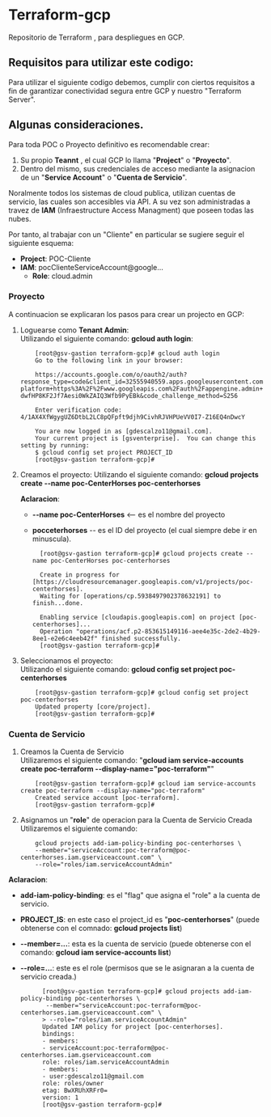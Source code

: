 # Terraform-gcp

Repositorio de Terraform , para despliegues en GCP.
## Requisitos para utilizar este codigo:

Para utilizar el siguiente codigo debemos, cumplir con ciertos requisitos a fin de garantizar conectividad segura entre GCP y nuestro "Terraform Server".
## Algunas consideraciones.

Para toda POC o Proyecto definitivo es recomendable crear: 

1. Su propio <strong>Teannt</strong> , el cual GCP lo llama "<strong>Project</strong>" o "<strong>Proyecto</strong>".
2. Dentro del mismo, sus credenciales de acceso mediante la asignacion de un "<strong>Service Account</strong>" o "<strong>Cuenta de Servicio</strong>".

Noralmente todos los sistemas de cloud publica, utilizan cuentas de servicio, las cuales son accesibles via API. A su vez son administradas a travez de <strong>IAM</strong> (Infraestructure Access Managment) que poseen todas las nubes.

Por tanto, al trabajar con un "Cliente" en particular se sugiere seguir el siguiente esquema:

- <strong>Project</strong>: POC-Cliente
- <strong>IAM</strong>: pocClienteServiceAccount@google...
    - <strong>Role</strong>: cloud.admin 

### Proyecto

A continuacion se explicaran los pasos para crear un projecto en GCP:


1.  Loguearse como <strong>Tenant Admin</strong>:</br>
    Utilizando el siguiente comando: <strong>gcloud auth login</strong>:

            [root@gsv-gastion terraform-gcp]# gcloud auth login
            Go to the following link in your browser:

            https://accounts.google.com/o/oauth2/auth?response_type=code&client_id=32555940559.apps.googleusercontent.com&redirect_uri=urn%3Aietf%3Awg%3Aoauth%3A2.0%3Aoob&scope=openid+https%3A%2F%2Fwww.googleapis.com%2Fauth%2Fuserinfo.email+https%3A%2F%2Fwww.googleapis.com%2Fauth%2Fcloud-platform+https%3A%2F%2Fwww.googleapis.com%2Fauth%2Fappengine.admin+https%3A%2F%2Fwww.googleapis.com%2Fauth%2Fcompute+https%3A%2F%2Fwww.googleapis.com%2Fauth%2Faccounts.reauth&state=G5DH6m8UVpzjKFZglcilP1rLWDNdpq&prompt=consent&access_type=offline&code_challenge=E9mgWROHK-dwfHP8KF2Jf7Aesi0WkZAIQ3Wfb9PyEBk&code_challenge_method=S256

            Enter verification code: 4/1AX4XfWgygUZ6DtbL2LC8pQFpft9djh9CivhRJVHPUeVV0I7-Z16EQ4nDwcY

            You are now logged in as [gdescalzo11@gmail.com].
            Your current project is [gsventerprise].  You can change this setting by running:
            $ gcloud config set project PROJECT_ID
            [root@gsv-gastion terraform-gcp]# 

2.  Creamos el proyecto:
    Utilizando el siguiente comando: <strong>gcloud projects create --name poc-CenterHorses poc-centerhorses</strong></br>

    <strong>Aclaracion</strong>:</br>
    * <strong>--name poc-CenterHorses</strong> <-- es el nombre del proyecto
    * <strong>pocceterhorses</strong> -- es el ID del proyecto (el cual siempre debe ir en minuscula).

            [root@gsv-gastion terraform-gcp]# gcloud projects create --name poc-CenterHorses poc-centerhorses
            
            Create in progress for [https://cloudresourcemanager.googleapis.com/v1/projects/poc-centerhorses].
            Waiting for [operations/cp.5938497902378632191] to finish...done.

            Enabling service [cloudapis.googleapis.com] on project [poc-centerhorses]...
            Operation "operations/acf.p2-853615149116-aee4e35c-2de2-4b29-8ee1-e2e6c4eeb42f" finished successfully.
            [root@gsv-gastion terraform-gcp]#


3.  Seleccionamos el proyecto:</br>
    Utilizando el siguiente comando: <strong>gcloud config set project poc-centerhorses</strong>

            [root@gsv-gastion terraform-gcp]# gcloud config set project poc-centerhorses
            Updated property [core/project].
            [root@gsv-gastion terraform-gcp]# 

### Cuenta de Servicio

1.  Creamos la Cuenta de Servicio</br>
    Utilizaremos el siguiente comando: "<strong>gcloud iam service-accounts create poc-terraform --display-name="poc-terraform"</strong>"

            [root@gsv-gastion terraform-gcp]# gcloud iam service-accounts create poc-terraform --display-name="poc-terraform"
            Created service account [poc-terraform].
            [root@gsv-gastion terraform-gcp]# 

2.  Asignamos un "<strong>role</strong>" de operacion para la Cuenta de Servicio Creada</br>
    Utilizaremos el siguiente comando: 
    
            gcloud projects add-iam-policy-binding poc-centerhorses \
            --member="serviceAccount:poc-terraform@poc-centerhorses.iam.gserviceaccount.com" \
            --role="roles/iam.serviceAccountAdmin"

<strong>Aclaracion</strong>: 

* <strong>add-iam-policy-binding</strong>: es el "flag" que asigna el "role" a la cuenta de servicio.
* <strong>PROJECT_IS</strong>: en este caso el project_id es "<strong>poc-centerhorses</strong>" (puede obtenerse con el comnado: <strong>gcloud projects list</strong>)
* <strong>--member=...</strong>: esta es la cuenta de servicio (puede obtenerse con el comando: <strong>gcloud iam service-accounts list</strong>)
* <strong>--role=...</strong>: este es el role (permisos que se le asignaran a la cuenta de servicio creada.)

            [root@gsv-gastion terraform-gcp]# gcloud projects add-iam-policy-binding poc-centerhorses \
             --member="serviceAccount:poc-terraform@poc-centerhorses.iam.gserviceaccount.com" \
            > --role="roles/iam.serviceAccountAdmin"
            Updated IAM policy for project [poc-centerhorses].
            bindings:
            - members:
            - serviceAccount:poc-terraform@poc-centerhorses.iam.gserviceaccount.com
            role: roles/iam.serviceAccountAdmin
            - members:
            - user:gdescalzo11@gmail.com
            role: roles/owner
            etag: BwXRUhXRFr0=
            version: 1
            [root@gsv-gastion terraform-gcp]# 

